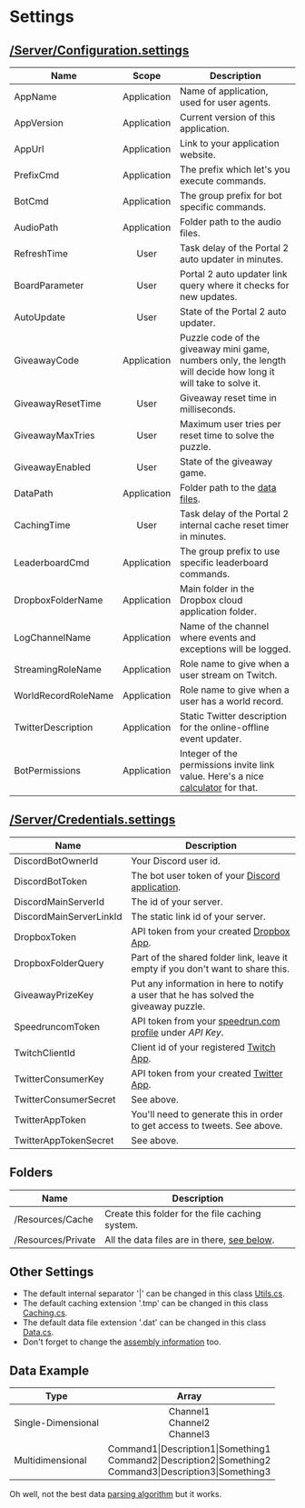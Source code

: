 ﻿# Settings

## [/Server/Configuration.settings](https://github.com/NeKzor/NeKzBot/blob/master/NeKzBot/Server/Configuration.settings)
| Name | Scope | Description |
| --- | :-: | --- |
| AppName | Application | Name of application, used for user agents. |
| AppVersion | Application | Current version of this application. |
| AppUrl | Application | Link to your application website. |
| PrefixCmd | Application | The prefix which let's you execute commands. |
| BotCmd | Application | The group prefix for bot specific commands. |
| AudioPath | Application | Folder path to the audio files. |
| RefreshTime | User | Task delay of the Portal 2 auto updater in minutes. |
| BoardParameter | User | Portal 2 auto updater link query where it checks for new updates. |
| AutoUpdate | User | State of the Portal 2 auto updater. |
| GiveawayCode | Application | Puzzle code of the giveaway mini game, numbers only, the length will decide how long it will take to solve it. |
| GiveawayResetTime | User | Giveaway reset time in milliseconds. |
| GiveawayMaxTries | User | Maximum user tries per reset time to solve the puzzle. |
| GiveawayEnabled | User | State of the giveaway game. |
| DataPath | Application | Folder path to the [data files](#data-example). |
| CachingTime | User | Task delay of the Portal 2 internal cache reset timer in minutes.  |
| LeaderboardCmd | Application | The group prefix to use specific leaderboard commands. |
| DropboxFolderName | Application | Main folder in the Dropbox cloud application folder.  |
| LogChannelName | Application | Name of the channel where events and exceptions will be logged. |
| StreamingRoleName | Application | Role name to give when a user stream on Twitch. |
| WorldRecordRoleName | Application | Role name to give when a user has a world record. |
| TwitterDescription | Application | Static Twitter description for the online-offline event updater. |
| BotPermissions | Application | Integer of the permissions invite link value. Here's a nice [calculator](https://discordapi.com/permissions.html) for that. |

## [/Server/Credentials.settings](https://github.com/NeKzor/NeKzBot/blob/master/NeKzBot/Server/Credentials.settings)
| Name | Description |
| --- | --- |
| DiscordBotOwnerId | Your Discord user id. |
| DiscordBotToken | The bot user token of your [Discord application](https://discordapp.com/developers). |
| DiscordMainServerId | The id of your server. |
| DiscordMainServerLinkId | The static link id of your server. |
| DropboxToken | API token from your created [Dropbox App](https://www.dropbox.com/developers). |
| DropboxFolderQuery | Part of the shared folder link, leave it empty if you don't want to share this. |
| GiveawayPrizeKey | Put any information in here to notify a user that he has solved the giveaway puzzle. |
| SpeedruncomToken | API token from your [speedrun.com profile](https://speedrun.com/settings) under _API Key_. |
| TwitchClientId | Client id of your registered [Twitch App](https://www.twitch.tv/settings/connections). |
| TwitterConsumerKey | API token from your created [Twitter App](https://apps.twitter.com/). |
| TwitterConsumerSecret | See above. |
| TwitterAppToken | You'll need to generate this in order to get access to tweets. See above. |
| TwitterAppTokenSecret | See above. |

## Folders
| Name | Description |
| --- | --- |
| /Resources/Cache | Create this folder for the file caching system. |
| /Resources/Private | All the data files are in there, [see below](#data-example). |



## Other Settings
* The default internal separator '|' can be changed in this class [Utils.cs](https://github.com/NeKzor/NeKzBot/blob/master/NeKzBot/Resources/Utils.cs#L25).
* The default caching extension '.tmp' can be changed in this class [Caching.cs](https://github.com/NeKzor/NeKzBot/blob/master/NeKzBot/Server/Caching.cs#L49).
* The default data file extension '.dat' can be changed in this class [Data.cs](https://github.com/NeKzor/NeKzBot/blob/master/NeKzBot/Resources/Data.cs#L62).
* Don't forget to change the [assembly information](https://github.com/NeKzor/NeKzBot/blob/master/NeKzBot/Properties/AssemblyInfo.cs) too.

## Data Example
| Type | Array |
| --- | :-: |
| Single-Dimensional | Channel1<br>Channel2<br>Channel3 |
| Multidimensional | Command1\|Description1\|Something1<br>Command2\|Description2\|Something2<br>Command3\|Description3\|Something3|

Oh well, not the best data [parsing algorithm](https://github.com/NeKzor/NeKzBot/blob/master/NeKzBot/Resources/Utils.cs#L149) but it works.